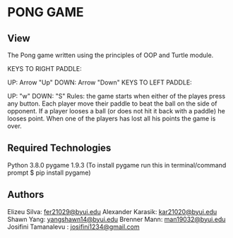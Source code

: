 # PONG GAME
## View
The Pong game written using the principles of OOP and Turtle module.

KEYS TO RIGHT PADDLE:

UP: Arrow "Up"
DOWN: Arrow "Down"
KEYS TO LEFT PADDLE:

UP: "w"
DOWN: "S"
Rules: the game starts when either of the playes press any button. Each player move their paddle to beat the ball on the side of opponent. If 
a player looses a ball (or does not hit it back with a paddle) he looses point. When one of the players has lost all his points the game is over. 

## Required Technologies

Python 3.8.0
pygame 1.9.3 (To install pygame run this in terminal/command prompt $ pip install pygame)

## Authors

Elizeu Silva: fer21029@byui.edu
Alexander Karasik: kar21020@byui.edu
Shawn Yang: yangshawn14@byui.edu
Brenner Mann: man19032@byui.edu
Josifini Tamanalevu : josifini1234@gmail.com

